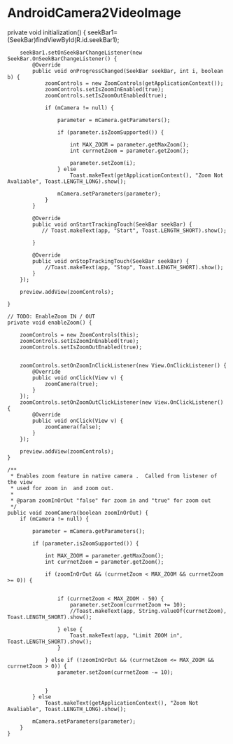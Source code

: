# AndroidCamera2VideoImage

private void initialization() {
        seekBar1=(SeekBar)findViewById(R.id.seekBar1);
        
        seekBar1.setOnSeekBarChangeListener(new SeekBar.OnSeekBarChangeListener() {
            @Override
            public void onProgressChanged(SeekBar seekBar, int i, boolean b) {
                zoomControls = new ZoomControls(getApplicationContext());
                zoomControls.setIsZoomInEnabled(true);
                zoomControls.setIsZoomOutEnabled(true);

                if (mCamera != null) {

                    parameter = mCamera.getParameters();

                    if (parameter.isZoomSupported()) {

                        int MAX_ZOOM = parameter.getMaxZoom();
                        int currnetZoom = parameter.getZoom();

                        parameter.setZoom(i);
                    } else
                        Toast.makeText(getApplicationContext(), "Zoom Not Avaliable", Toast.LENGTH_LONG).show();

                    mCamera.setParameters(parameter);
                }
            }

            @Override
            public void onStartTrackingTouch(SeekBar seekBar) {
               // Toast.makeText(app, "Start", Toast.LENGTH_SHORT).show();

            }

            @Override
            public void onStopTrackingTouch(SeekBar seekBar) {
                //Toast.makeText(app, "Stop", Toast.LENGTH_SHORT).show();
            }
        });

        preview.addView(zoomControls);

    }

    // TODO: EnableZoom IN / OUT
    private void enableZoom() {

        zoomControls = new ZoomControls(this);
        zoomControls.setIsZoomInEnabled(true);
        zoomControls.setIsZoomOutEnabled(true);


        zoomControls.setOnZoomInClickListener(new View.OnClickListener() {
            @Override
            public void onClick(View v) {
                zoomCamera(true);
            }
        });
        zoomControls.setOnZoomOutClickListener(new View.OnClickListener() {
            @Override
            public void onClick(View v) {
                zoomCamera(false);
            }
        });

        preview.addView(zoomControls);
    }

    /**
     * Enables zoom feature in native camera .  Called from listener of the view
     * used for zoom in  and zoom out.
     *
     * @param zoomInOrOut "false" for zoom in and "true" for zoom out
     */
    public void zoomCamera(boolean zoomInOrOut) {
        if (mCamera != null) {

            parameter = mCamera.getParameters();

            if (parameter.isZoomSupported()) {

                int MAX_ZOOM = parameter.getMaxZoom();
                int currnetZoom = parameter.getZoom();

                if (zoomInOrOut && (currnetZoom < MAX_ZOOM && currnetZoom >= 0)) {


                    if (currnetZoom < MAX_ZOOM - 50) {
                        parameter.setZoom(currnetZoom += 10);
                        //Toast.makeText(app, String.valueOf(currnetZoom), Toast.LENGTH_SHORT).show();

                    } else {
                        Toast.makeText(app, "Limit ZOOM in", Toast.LENGTH_SHORT).show();
                    }

                } else if (!zoomInOrOut && (currnetZoom <= MAX_ZOOM && currnetZoom > 0)) {
                    parameter.setZoom(currnetZoom -= 10);


                }
            } else
                Toast.makeText(getApplicationContext(), "Zoom Not Avaliable", Toast.LENGTH_LONG).show();

            mCamera.setParameters(parameter);
        }
    }
